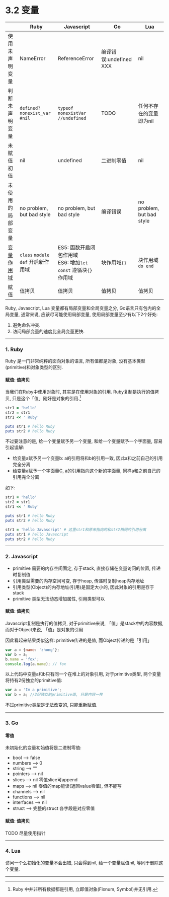 # 3.2 变量

|                                    | Ruby                                | Javascript                                                         | Go                     | Lua                       |
|------------------------------------|-------------------------------------|--------------------------------------------------------------------|------------------------|---------------------------|
| 使用未声明变量                     | NameError                           | ReferenceError                                                     | 编译错误:undefined XXX | nil                       |
| 判断未声明变量                     | `defined? nonexist_var #nil`        | `typeof nonexistVar //undefined`                                   | TODO                   | 任何不存在的变量即为nil   |
| 未赋值初值                         | nil                                 | undefined                                                          | 二进制零值             | nil                       |
| 未使用的局部变量                   | no problem, but bad style           | no problem, but bad style                                          | 编译错误               | no problem, but bad style |
| [变量作用域](/chapter3/scope.html) | `class` `module` `def` 开启新作用域 | ES5: 函数开启闭包作用域<br>ES6: 增加`let` `const` 遵循块`{}`作用域 | 块作用域`{}`           | 块作用域`do end`          |
| 赋值                               | 值拷贝                              | 值拷贝                                                             | 值拷贝                 | 值拷贝                    |

Ruby, Javascript, Lua 变量都有局部变量和全局变量之分, Go语言只有包内的全局变量<!--TODO-->, 通常来说, 应该尽可能使用局部变量, 使用局部变量至少有以下2个好处:

1. 避免命名冲突.
2. 访问局部变量的速度比全局变量更快.

---

### 1. Ruby

Ruby 是一门非常纯粹的面向对象的语言, 所有值都是对象, 没有基本类型(primitive)和对象类型的区别.

#### 赋值: 值拷贝

当我们在Ruby中使用对象时, 其实是在使用对象的引用. Ruby复制是执行的值拷贝, 只是这个「值」刚好是对象的引用.[^注1]

```ruby
str1 = 'hello'
str2 = str1
str1 << ' Ruby'

puts str1 # hello Ruby
puts str2 # hello Ruby
```

不过要注意的是, 给一个变量赋予另一个变量, 和给一个变量赋予一个字面量, 容易引起误解:

* 给变量a赋予另一个变量b: a的引用将和b的引用一致, 因此a和之前自己的引用完全分离
* 给变量a赋予一个字面量C, a的引用指向这个新的字面量, 同样a和之前自己的引用完全分离

如下:

```ruby
str1 = 'hello'
str2 = str1
str1 << ' Ruby'

puts str1 # hello Ruby
puts str2 # hello Ruby

str1 = 'hello Javascript' # 这里str1和原来指向的和str2相同的引用分离
puts str1 # hello Javascript
puts str2 # hello Ruby
```

---

### 2. Javascript

* primitive 需要的内存空间固定, 存于stack, 直接存储在变量访问的位置, 传递时复制值
* 引用类型需要的内存空间可变, 存于heap, 传递时复制heap内存地址
* 引用类型(Object)的内存地址(引用)是固定大小的, 因此对象的引用是存于stack
* primitive 类型无法动态增加属性, 引用类型可以

#### 赋值: 值拷贝

Javascript复制是执行的值拷贝, 对于primitive来说, 「值」是stack中的内容数据, 而对于Object来说, 「值」是对象的引用

因此看起来结果类似这样: primitive传递的是值, 而Object传递的是「引用」

```javascript
var a = {name: 'zhong'};
var b = a;
b.name = 'fox';
console.log(a.name); // fox
```

以上代码中变量a和b只有同一个在堆上的对象引用, 对于primitive类型, 两个变量将持有2份独立的primitive值:

```javascript
var a = 'Im a primitive';
var b = a; //2份独立的primitive值, 只是内容一样
```

不过primitive类型是无法改变的, 只能重新赋值.

---

### 3. Go

#### 零值

未初始化的变量初始值将是二进制零值:

* bool       --> false
* numbers    --> 0
* string     --> ""
* pointers   --> nil
* slices     --> nil 零值slice可append
* maps       --> nil 零值的map能读(返回value零值), 但不能写
* channels   --> nil
* functions  --> nil
* interfaces --> nil
* struct     --> 完整的struct 各字段是对应零值

#### 赋值: 值拷贝

TODO 尽量使用指针

---

### 4. Lua

访问一个么初始化的变量不会出错, 只会得到nil, 给一个变量赋值nil, 等同于删除这个变量.

---

[^注1]: Ruby 中并非所有数据都是引用, 立即值对象(Fixnum, Symbol)并无引用.
